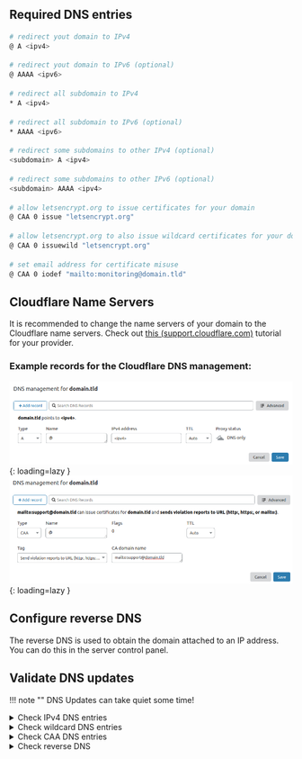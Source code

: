 ## Required DNS entries

```bash
# redirect yout domain to IPv4
@ A <ipv4>

# redirect yout domain to IPv6 (optional)
@ AAAA <ipv6>

# redirect all subdomain to IPv4
* A <ipv4>

# redirect all subdomain to IPv6 (optional)
* AAAA <ipv6>

# redirect some subdomains to other IPv4 (optional)
<subdomain> A <ipv4>

# redirect some subdomains to other IPv6 (optional)
<subdomain> AAAA <ipv4>

# allow letsencrypt.org to issue certificates for your domain
@ CAA 0 issue "letsencrypt.org"

# allow letsencrypt.org to also issue wildcard certificates for your domain
@ CAA 0 issuewild "letsencrypt.org"

# set email address for certificate misuse
@ CAA 0 iodef "mailto:monitoring@domain.tld"
```

## Cloudflare Name Servers

It is recommended to change the name servers of your domain to the Cloudflare name servers.
Check out [this (support.cloudflare.com)](https://support.cloudflare.com/hc/en-us/articles/205195708-Changing-your-domain-nameservers-to-Cloudflare) tutorial for your provider.

### Example records for the Cloudflare DNS management:

![DNS-A](../img/dns/dns-a.jpg){: loading=lazy }
![DNS-CAA](../img/dns/dns-caa.jpg){: loading=lazy }

## Configure reverse DNS

The reverse DNS is used to obtain the domain attached to an IP address.
You can do this in the server control panel.

## Validate DNS updates

!!! note ""
    DNS Updates can take quiet some time!

<details>
  <summary>Check IPv4 DNS entries</summary>

```
$ dig A <domain> @1.1.1.1

; <<>> DiG 9.16.1-Ubuntu <<>> A domain.tld @1.1.1.1
;; global options: +cmd
;; Got answer:
;; ->>HEADER<<- opcode: QUERY, status: NOERROR, id: 55520
;; flags: qr rd ra ad; QUERY: 1, ANSWER: 1, AUTHORITY: 0, ADDITIONAL: 1

;; OPT PSEUDOSECTION:
; EDNS: version: 0, flags:; udp: 1232
;; QUESTION SECTION:
;domain.tld.                     IN      A

;; ANSWER SECTION:
domain.tld.              300     IN      A       <ipv4 of your server>

;; Query time: 60 msec
;; SERVER: 1.1.1.1#53(1.1.1.1)
;; WHEN: Thu Nov 05 21:43:35 CET 2020
;; MSG SIZE  rcvd: 54
```

</details>

<details>
  <summary>Check wildcard DNS entries</summary>

```
$ dig A nonexisting.<domain> @1.1.1.1

; <<>> DiG 9.16.1-Ubuntu <<>> A nonexisting.domain.tld @1.1.1.1
;; global options: +cmd
;; Got answer:
;; ->>HEADER<<- opcode: QUERY, status: NOERROR, id: 49020
;; flags: qr rd ra ad; QUERY: 1, ANSWER: 1, AUTHORITY: 0, ADDITIONAL: 1

;; OPT PSEUDOSECTION:
; EDNS: version: 0, flags:; udp: 1232
;; QUESTION SECTION:
;nonexisting.domain.tld.          IN      A

;; ANSWER SECTION:
nonexisting.domain.tld.   295     IN      A       <ipv4 of your server>

;; Query time: 30 msec
;; SERVER: 1.1.1.1#53(1.1.1.1)
;; WHEN: Thu Nov 05 21:48:11 CET 2020
;; MSG SIZE  rcvd: 65
```

</details>

<details>
  <summary>Check CAA DNS entries</summary>

```
$ dig CAA <domain> @1.1.1.1

; <<>> DiG 9.16.1-Ubuntu <<>> CAA domain.tld @1.1.1.1
;; global options: +cmd
;; Got answer:
;; ->>HEADER<<- opcode: QUERY, status: NOERROR, id: 22461
;; flags: qr rd ra ad; QUERY: 1, ANSWER: 7, AUTHORITY: 0, ADDITIONAL: 1

;; OPT PSEUDOSECTION:
; EDNS: version: 0, flags:; udp: 1232
;; QUESTION SECTION:
;domain.tld.                     IN      CAA

;; ANSWER SECTION:
domain.tld.              300     IN      CAA     0 iodef "mailto:monitoring@domain.tld"
domain.tld.              300     IN      CAA     0 issue "letsencrypt.org"
domain.tld.              300     IN      CAA     0 issuewild "letsencrypt.org"

;; Query time: 30 msec
;; SERVER: 1.1.1.1#53(1.1.1.1)
;; WHEN: Thu Nov 05 21:45:38 CET 2020
;; MSG SIZE  rcvd: 283
```

</details>

<details>
  <summary>Check reverse DNS</summary>

```bash
$ nslookup <ip>
reversed-ip.in-addr.arpa       name = domain.tld.

Authoritative answers can be found from:
```

</details>
